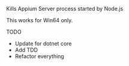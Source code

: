 ﻿Kills Appium Server process started by Node.js

This works for Win64 only.

TODO
- Update for dotnet core
- Add TDD
- Refactor everything